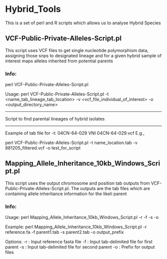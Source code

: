 # Hybrid_Tools
This is a set of perl and R scripts which allows us to analyse Hybrid Species 

## VCF-Public-Private-Alleles-Script.pl
This script uses VCF files to get single nucleotide polymorphism data, assigning those snps to designated lineage and for a given hybrid sample of interest maps alleles inherited from potential parents
### Info:
perl VCF-Public-Private-Alleles-Script.pl

Usage: perl VCF-Public-Private-Alleles-Script.pl -t <name_tab_lineage_tab_location> -v <vcf_file_individual_of_interest> -o <output_directory_name>

--------------------------------------------------------

Script to find parental lineages of hybrid isolates

--------------------------------------------------------

Example of tab file for -t:
    04CN-64-029  VNI 04CN-64-029.vcf
E.g.,

perl VCF-Public-Private-Alleles-Script.pl -t name_location.tab -v 881205_filtered.vcf -o test_for_script


## Mapping_Allele_Inheritance_10kb_Windows_Script.pl
This script uses the output chromosome and position tab outputs from VCF-Public-Private-Alleles-Script.pl. The outputs are the tab files which are containing allele inheritance information for the likeli parent
### Info:
Usage:
    perl Mapping_Allele_Inheritance_10kb_Windows_Script.pl -r <reference fasta file> -f <first parent tab file> -s <second parent tab file> -o <output file prefix>

Example:
    perl Mapping_Allele_Inheritance_10kb_Windows_Script.pl -r reference.fa -f parent1.tab -s parent2.tab -o output_prefix

Options:
    -r <reference fasta file>    : Input reference fasta file
    -f <first parent tab file>   : Input tab-delimited file for first parent
    -s <second parent tab file>  : Input tab-delimited file for second parent
    -o <output file prefix>      : Prefix for output files




